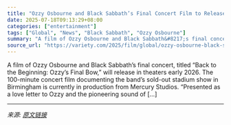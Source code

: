 ```yaml
---
title: "Ozzy Osbourne and Black Sabbath’s Final Concert Film to Release in 2026"
date: 2025-07-18T09:13:29+08:00
categories: ["entertainment"]
tags: ["Global", "News", "Black Sabbath", "Ozzy Osbourne"]
summary: "A film of Ozzy Osbourne and Black Sabbath&#8217;s final concert, titled &#8220;Back to the Beginning: Ozzy&#8217;s Final Bow,&#8221; will release in theaters early 2026. The 100-minute concert film do"
source_url: "https://variety.com/2025/film/global/ozzy-osbourne-black-sabbath-final-concert-film-release-2026-1236464523/"
---
```


A film of Ozzy Osbourne and Black Sabbath&#8217;s final concert, titled &#8220;Back to the Beginning: Ozzy&#8217;s Final Bow,&#8221; will release in theaters early 2026. The 100-minute concert film documenting the band&#8217;s sold-out stadium show in Birmingham is currently in production from Mercury Studios. &#8220;Presented as a love letter to Ozzy and the pioneering sound of [&#8230;]

---

*来源: [原文链接](https://variety.com/2025/film/global/ozzy-osbourne-black-sabbath-final-concert-film-release-2026-1236464523/)*
